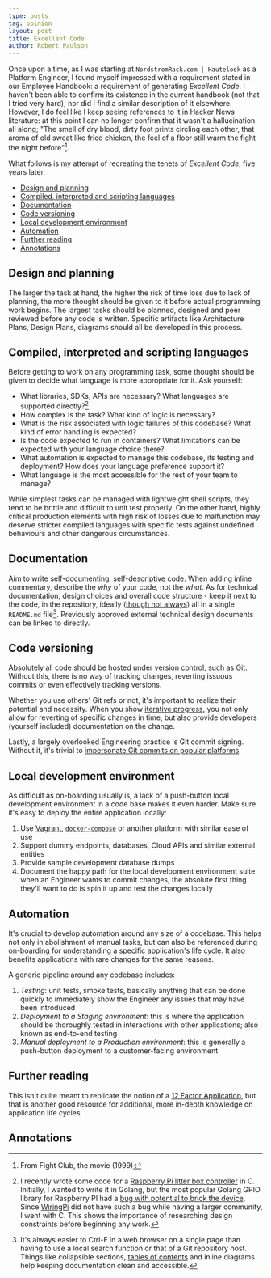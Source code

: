 ```yaml
---
type: posts
tag: opinion
layout: post
title: Excellent Code
author: Robert Paulson
---
```


Once upon a time, as I was starting at `NordstromRack.com | Hautelook` as a Platform Engineer, I found myself impressed with a requirement stated in our Employee Handbook: a requirement of generating *Excellent Code*. I haven't been able to confirm its existence in the current handbook (not that I tried very hard), nor did I find a similar description of it elsewhere. However, I do feel like I keep seeing references to it in Hacker News literature: at this point I can no longer confirm that it wasn't a hallucination all along; "The smell of dry blood, dirty foot prints circling each other, that aroma of old sweat like fried chicken, the feel of a floor still warm the fight the night before"[^1].

What follows is my attempt of recreating the tenets of *Excellent Code*, five years later.

<!-- toc -->

- [Design and planning](#design-and-planning)
- [Compiled, interpreted and scripting languages](#compiled-interpreted-and-scripting-languages)
- [Documentation](#documentation)
- [Code versioning](#code-versioning)
- [Local development environment](#local-development-environment)
- [Automation](#automation)
- [Further reading](#further-reading)
- [Annotations](#annotations)

<!-- tocstop -->

## Design and planning

The larger the task at hand, the higher the risk of time loss due to lack of planning, the more thought should be given to it before actual programming work begins. The largest tasks should be planned, designed and peer reviewed before any code is written. Specific artifacts like Architecture Plans, Design Plans, diagrams should all be developed in this process.

## Compiled, interpreted and scripting languages

Before getting to work on any programming task, some thought should be given to decide what language is more appropriate for it. Ask yourself:

* What libraries, SDKs, APIs are necessary? What languages are supported directly?[^2]
* How complex is the task? What kind of logic is necessary?
* What is the risk associated with logic failures of this codebase? What kind of error handling is expected?
* Is the code expected to run in containers? What limitations can be expected with your language choice there?
* What automation is expected to manage this codebase, its testing and deployment? How does your language preference support it?
* What language is the most accessible for the rest of your team to manage?

While simplest tasks can be managed with lightweight shell scripts, they tend to be brittle and difficult to unit test properly. On the other hand, highly critical production elements with high risk of losses due to malfunction may deserve stricter compiled languages with specific tests against undefined behaviours and other dangerous circumstances.

## Documentation

Aim to write self-documenting, self-descriptive code. When adding inline commentary, describe the _why_ of your code, not the _what_. As for technical documentation, design choices and overall code structure - keep it next to the code, in the repository, ideally ([though not always](https://matklad.github.io//2021/02/06/ARCHITECTURE.md.html)) all in a single `README.md` file[^3]. Previously approved external technical design documents can be linked to directly.

## Code versioning

Absolutely all code should be hosted under version control, such as Git. Without this, there is no way of tracking changes, reverting issuous commits or even effectively tracking versions.

Whether you use others' Git refs or not, it's important to realize their potential and necessity. When you show [iterative progress](https://chris.beams.io/posts/git-commit/), you not only allow for reverting of specific changes in time, but also provide developers (yourself included) documentation on the change.

Lastly, a largely overlooked Engineering practice is Git commit signing. Without it, it's trivial to [impersonate Git commits on popular platforms](https://github.com/smaslennikov/faking-gabriel-fok).

## Local development environment

As difficult as on-boarding usually is, a lack of a push-button local development environment in a code base makes it even harder. Make sure it's easy to deploy the entire application locally:

1. Use [Vagrant](https://www.vagrantup.com/), [`docker-compose`](https://docs.docker.com/compose/) or another platform with similar ease of use
1. Support dummy endpoints, databases, Cloud APIs and similar external entities
1. Provide sample development database dumps
1. Document the happy path for the local development environment suite: when an Engineer wants to commit changes, the absolute first thing they'll want to do is spin it up and test the changes locally

## Automation

It's crucial to develop automation around any size of a codebase. This helps not only in abolishment of manual tasks, but can also be referenced during on-boarding for understanding a specific application's life cycle. It also benefits applications with rare changes for the same reasons.

A generic pipeline around any codebase includes:

1. *Testing*: unit tests, smoke tests, basically anything that can be done quickly to immediately show the Engineer any issues that may have been introduced
1. *Deployment to a Staging environment*: this is where the application should be thoroughly tested in interactions with other applications; also known as end-to-end testing
1. *Manual deployment to a Production environment*: this is generally a push-button deployment to a customer-facing environment

## Further reading

This isn't quite meant to replicate the notion of a [12 Factor Application](https://12factor.net/), but that is another good resource for additional, more in-depth knowledge on application life cycles.

## Annotations

[^1]: From Fight Club, the movie (1999)
[^2]: I recently wrote some code for a [Raspberry Pi litter box controller](https://litter-controller.smaslennikov.com) in C. Initially, I wanted to write it in Golang, but the most popular Golang GPIO library for Raspberry PI had a [bug with potential to brick the device](https://github.com/stianeikeland/go-rpio/issues/38). Since [WiringPi](http://wiringpi.com/) did not have such a bug while having a larger community, I went with C. This shows the importance of researching design constraints before beginning any work.
[^3]: It's always easier to Ctrl-F in a web browser on a single page than having to use a local search function or that of a Git repository host. Things like collapsible sections, [tables of contents](https://github.com/smaslennikov/markdown-toc) and inline diagrams help keeping documentation clean and accessible.

